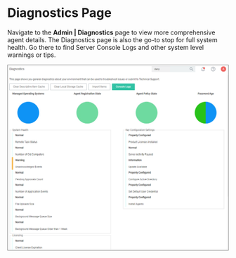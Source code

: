 [title]: # (Diagnostics Page)
[tags]: # (troubleshooting)
[priority]: # (4)
# Diagnostics Page

Navigate to the __Admin | Diagnostics__ page to view more comprehensive agent details. The Diagnostics page is also the go-to stop for full system health. Go there to find Server Console Logs and other system level warnings or tips.

![Diagnostics landing page](images/diag-landing.png "Diagnostics landing page")
